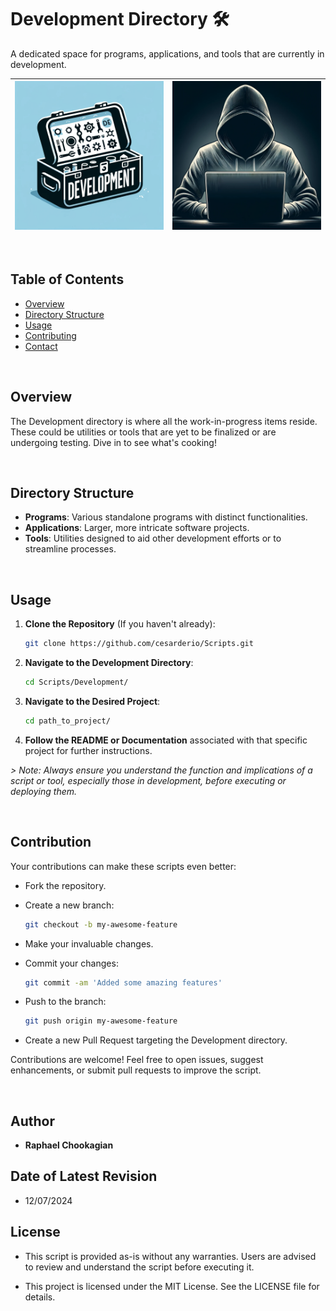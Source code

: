# Development Directory 🛠️

A dedicated space for programs, applications, and tools that are currently in development.

| ![Banner Image](../assets/dev.png) | ![Banner Image](../assets/hoode.png) |
|:---:|:---:|

<br>

## Table of Contents

- [Overview](#overview)
- [Directory Structure](#directory-structure)
- [Usage](#usage)
- [Contributing](#contributing)
- [Contact](#contact)

<br>

## Overview

The Development directory is where all the work-in-progress items reside. These could be utilities or tools that are yet to be finalized or are undergoing testing. Dive in to see what's cooking!

<br>

## Directory Structure

- **Programs**: Various standalone programs with distinct functionalities.
- **Applications**: Larger, more intricate software projects.
- **Tools**: Utilities designed to aid other development efforts or to streamline processes.

<br>

## Usage

1. **Clone the Repository** (If you haven't already):

   ```bash
   git clone https://github.com/cesarderio/Scripts.git
   ```

2. **Navigate to the Development Directory**:

   ```bash
   cd Scripts/Development/
   ```

3. **Navigate to the Desired Project**:

   ```bash
   cd path_to_project/
   ```

4. **Follow the README or Documentation** associated with that specific project for further instructions.

*> Note: Always ensure you understand the function and implications of a script or tool, especially those in development, before executing or deploying them.*

<br>

## **Contribution**

Your contributions can make these scripts even better:

- Fork the repository.
- Create a new branch:

  ```bash
  git checkout -b my-awesome-feature
  ```

- Make your invaluable changes.
- Commit your changes:

  ```bash
  git commit -am 'Added some amazing features'
  ```

- Push to the branch:

  ```bash
  git push origin my-awesome-feature
  ```

- Create a new Pull Request targeting the Development directory.

Contributions are welcome! Feel free to open issues, suggest enhancements, or submit pull requests to improve the script.


<br>

## **Author**

- **Raphael Chookagian**

## **Date of Latest Revision**

- 12/07/2024

## **License**

- This script is provided as-is without any warranties. Users are advised to review and understand the script before executing it.

- This project is licensed under the MIT License. See the LICENSE file for details.
